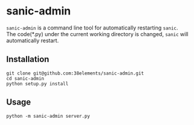 # sanic-admin

`sanic-admin` is a command line tool for automatically restarting `sanic`.  
The code(*.py) under the current working directory is changed, `sanic` will automatically restart.

## Installation

```
git clone git@github.com:38elements/sanic-admin.git
cd sanic-admin
python setup.py install
```

## Usage

```
python -m sanic-admin server.py
```
